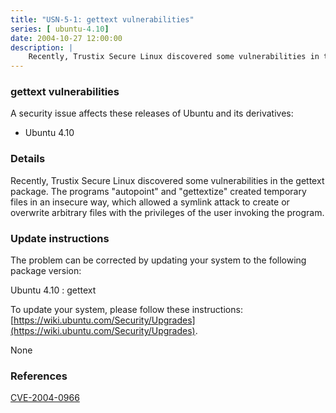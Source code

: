 ```yaml
---
title: "USN-5-1: gettext vulnerabilities"
series: [ ubuntu-4.10]
date: 2004-10-27 12:00:00
description: |
    Recently, Trustix Secure Linux discovered some vulnerabilities in the gettext package. The programs &quot;autopoint&quot; and &quot;gettextize&quot; created temporary files in an insecure way, which allowed a symlink attack to create or overwrite arbitrary files with the privileges of the user invoking the program.
--- 
```

 
 


### gettext vulnerabilities

A security issue affects these releases of Ubuntu and its derivatives:

* Ubuntu 4.10

### Details

Recently, Trustix Secure Linux discovered some vulnerabilities in the gettext package. The programs &quot;autopoint&quot; and &quot;gettextize&quot; created temporary files in an insecure way, which allowed a symlink attack to create or overwrite arbitrary files with the privileges of the user invoking the program.

### Update instructions

The problem can be corrected by updating your system to the following package version:

Ubuntu 4.10
 : gettext 

To update your system, please follow these instructions: [https://wiki.ubuntu.com/Security/Upgrades](https://wiki.ubuntu.com/Security/Upgrades).

None

### References

 
 [CVE-2004-0966](http://people.ubuntu.com/~ubuntu-security/cve/CVE-2004-0966)
 

